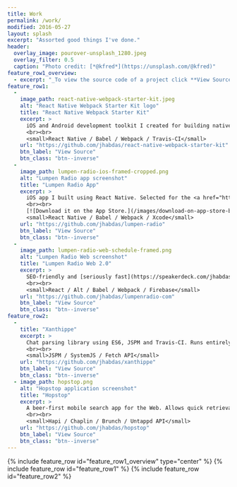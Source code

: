 ```yaml
---
title: Work
permalink: /work/
modified: 2016-05-27
layout: splash
excerpt: "Assorted good things I've done."
header:
  overlay_image: pourover-unsplash_1280.jpeg
  overlay_filter: 0.5
  caption: "Photo credit: [*@kfred*](https://unsplash.com/@kfred)"
feature_row1_overview:
  - excerpt: "_To view the source code of a project click **View Source**._"
feature_row1:
  -
    image_path: react-native-webpack-starter-kit.jpeg
    alt: "React Native Webpack Starter Kit logo"
    title: "React Native Webpack Starter Kit"
    excerpt: >
      iOS and Android development toolkit I created for building native apps using JavaScript.
      <br><br>
      <small>React Native / Babel / Webpack / Travis-CI</small>
    url: "https://github.com/jhabdas/react-native-webpack-starter-kit"
    btn_label: "View Source"
    btn_class: "btn--inverse"
  -
    image_path: lumpen-radio-ios-framed-cropped.png
    alt: "Lumpen Radio app screenshot"
    title: "Lumpen Radio App"
    excerpt: >
      iOS app I built using React Native. Selected for the <a href="https://facebook.github.io/react-native/showcase.html" target="_blank">React Native Showcase</a>. Includes webcast covering app construction.
      <br><br>
      [![Download it on the App Store.](/images/download-on-app-store-badge.svg)](http://appsto.re/us/NdeV7.i)<br><br>
      <small>React Native / Babel / Webpack / Xcode</small>
    url: "https://github.com/jhabdas/lumpen-radio"
    btn_label: "View Source"
    btn_class: "btn--inverse"
  -
    image_path: lumpen-radio-web-schedule-framed.png
    alt: "Lumpen Radio Web screenshot"
    title: "Lumpen Radio Web 2.0"
    excerpt: >
      SEO-friendly and [seriously fast](https://speakerdeck.com/jhabdas/isomorphic-rendering-with-react?slide=13) React application for the Web.
      <br><br>
      <small>React / Alt / Babel / Webpack / Firebase</small>
    url: "https://github.com/jhabdas/lumpenradio-com"
    btn_label: "View Source"
    btn_class: "btn--inverse"
feature_row2:
  -
    title: "Xanthippe"
    excerpt: >
      Chat parsing library using ES6, JSPM and Travis-CI. Runs entirely in the browser using SystemJS with CORS disabled.
      <br><br>
      <small>JSPM / SystemJS / Fetch API</small>
    url: "https://github.com/jhabdas/xanthippe"
    btn_label: "View Source"
    btn_class: "btn--inverse"
  - image_path: hopstop.png
    alt: "Hopstop application screenshot"
    title: "Hopstop"
    excerpt: >
      A beer-first mobile search app for the Web. Allows quick retrieval of beer info using the Untappd API.
      <br><br>
      <small>Hapi / Chaplin / Brunch / Untappd API</small>
    url: "https://github.com/jhabdas/hopstop"
    btn_label: "View Source"
    btn_class: "btn--inverse"
---
```


{% include feature_row id="feature_row1_overview" type="center" %}
{% include feature_row id="feature_row1" %}
{% include feature_row id="feature_row2" %}
